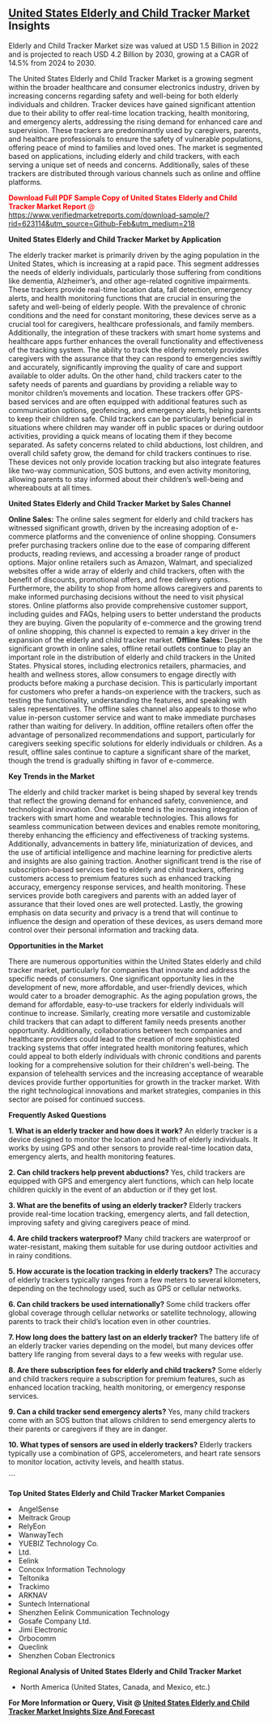 <h2><a href="https://www.verifiedmarketreports.com/download-sample/?rid=623114&amp;utm_source=Github-Feb&amp;utm_medium=218" target="_blank">United States Elderly and Child Tracker Market</a> Insights</h2><p>Elderly and Child Tracker Market size was valued at USD 1.5 Billion in 2022 and is projected to reach USD 4.2 Billion by 2030, growing at a CAGR of 14.5% from 2024 to 2030.</p><p> <p>The United States Elderly and Child Tracker Market is a growing segment within the broader healthcare and consumer electronics industry, driven by increasing concerns regarding safety and well-being for both elderly individuals and children. Tracker devices have gained significant attention due to their ability to offer real-time location tracking, health monitoring, and emergency alerts, addressing the rising demand for enhanced care and supervision. These trackers are predominantly used by caregivers, parents, and healthcare professionals to ensure the safety of vulnerable populations, offering peace of mind to families and loved ones. The market is segmented based on applications, including elderly and child trackers, with each serving a unique set of needs and concerns. Additionally, sales of these trackers are distributed through various channels such as online and offline platforms. <p><span class=""><span style="color: #ff0000;"><strong>Download Full PDF Sample Copy of United States Elderly and Child Tracker Market Report</strong> @ </span><a href="https://www.verifiedmarketreports.com/download-sample/?rid=623114&amp;utm_source=Github-Feb&amp;utm_medium=218" target="_blank">https://www.verifiedmarketreports.com/download-sample/?rid=623114&amp;utm_source=Github-Feb&amp;utm_medium=218</a></span></p></p> <p><strong>United States Elderly and Child Tracker Market by Application</strong></p> <p>The elderly tracker market is primarily driven by the aging population in the United States, which is increasing at a rapid pace. This segment addresses the needs of elderly individuals, particularly those suffering from conditions like dementia, Alzheimer’s, and other age-related cognitive impairments. These trackers provide real-time location data, fall detection, emergency alerts, and health monitoring functions that are crucial in ensuring the safety and well-being of elderly people. With the prevalence of chronic conditions and the need for constant monitoring, these devices serve as a crucial tool for caregivers, healthcare professionals, and family members. Additionally, the integration of these trackers with smart home systems and healthcare apps further enhances the overall functionality and effectiveness of the tracking system. The ability to track the elderly remotely provides caregivers with the assurance that they can respond to emergencies swiftly and accurately, significantly improving the quality of care and support available to older adults. On the other hand, child trackers cater to the safety needs of parents and guardians by providing a reliable way to monitor children’s movements and location. These trackers offer GPS-based services and are often equipped with additional features such as communication options, geofencing, and emergency alerts, helping parents to keep their children safe. Child trackers can be particularly beneficial in situations where children may wander off in public spaces or during outdoor activities, providing a quick means of locating them if they become separated. As safety concerns related to child abductions, lost children, and overall child safety grow, the demand for child trackers continues to rise. These devices not only provide location tracking but also integrate features like two-way communication, SOS buttons, and even activity monitoring, allowing parents to stay informed about their children’s well-being and whereabouts at all times. <p><strong>United States Elderly and Child Tracker Market by Sales Channel</strong></p> <p><strong>Online Sales:</strong> The online sales segment for elderly and child trackers has witnessed significant growth, driven by the increasing adoption of e-commerce platforms and the convenience of online shopping. Consumers prefer purchasing trackers online due to the ease of comparing different products, reading reviews, and accessing a broader range of product options. Major online retailers such as Amazon, Walmart, and specialized websites offer a wide array of elderly and child trackers, often with the benefit of discounts, promotional offers, and free delivery options. Furthermore, the ability to shop from home allows caregivers and parents to make informed purchasing decisions without the need to visit physical stores. Online platforms also provide comprehensive customer support, including guides and FAQs, helping users to better understand the products they are buying. Given the popularity of e-commerce and the growing trend of online shopping, this channel is expected to remain a key driver in the expansion of the elderly and child tracker market. <strong>Offline Sales:</strong> Despite the significant growth in online sales, offline retail outlets continue to play an important role in the distribution of elderly and child trackers in the United States. Physical stores, including electronics retailers, pharmacies, and health and wellness stores, allow consumers to engage directly with products before making a purchase decision. This is particularly important for customers who prefer a hands-on experience with the trackers, such as testing the functionality, understanding the features, and speaking with sales representatives. The offline sales channel also appeals to those who value in-person customer service and want to make immediate purchases rather than waiting for delivery. In addition, offline retailers often offer the advantage of personalized recommendations and support, particularly for caregivers seeking specific solutions for elderly individuals or children. As a result, offline sales continue to capture a significant share of the market, though the trend is gradually shifting in favor of e-commerce. <p><strong>Key Trends in the Market</strong></p> <p>The elderly and child tracker market is being shaped by several key trends that reflect the growing demand for enhanced safety, convenience, and technological innovation. One notable trend is the increasing integration of trackers with smart home and wearable technologies. This allows for seamless communication between devices and enables remote monitoring, thereby enhancing the efficiency and effectiveness of tracking systems. Additionally, advancements in battery life, miniaturization of devices, and the use of artificial intelligence and machine learning for predictive alerts and insights are also gaining traction. Another significant trend is the rise of subscription-based services tied to elderly and child trackers, offering customers access to premium features such as enhanced tracking accuracy, emergency response services, and health monitoring. These services provide both caregivers and parents with an added layer of assurance that their loved ones are well protected. Lastly, the growing emphasis on data security and privacy is a trend that will continue to influence the design and operation of these devices, as users demand more control over their personal information and tracking data. <p><strong>Opportunities in the Market</strong></p> <p>There are numerous opportunities within the United States elderly and child tracker market, particularly for companies that innovate and address the specific needs of consumers. One significant opportunity lies in the development of new, more affordable, and user-friendly devices, which would cater to a broader demographic. As the aging population grows, the demand for affordable, easy-to-use trackers for elderly individuals will continue to increase. Similarly, creating more versatile and customizable child trackers that can adapt to different family needs presents another opportunity. Additionally, collaborations between tech companies and healthcare providers could lead to the creation of more sophisticated tracking systems that offer integrated health monitoring features, which could appeal to both elderly individuals with chronic conditions and parents looking for a comprehensive solution for their children's well-being. The expansion of telehealth services and the increasing acceptance of wearable devices provide further opportunities for growth in the tracker market. With the right technological innovations and market strategies, companies in this sector are poised for continued success. <p><strong>Frequently Asked Questions</strong></p> <p><strong>1. What is an elderly tracker and how does it work?</strong> An elderly tracker is a device designed to monitor the location and health of elderly individuals. It works by using GPS and other sensors to provide real-time location data, emergency alerts, and health monitoring features.</p> <p><strong>2. Can child trackers help prevent abductions?</strong> Yes, child trackers are equipped with GPS and emergency alert functions, which can help locate children quickly in the event of an abduction or if they get lost.</p> <p><strong>3. What are the benefits of using an elderly tracker?</strong> Elderly trackers provide real-time location tracking, emergency alerts, and fall detection, improving safety and giving caregivers peace of mind.</p> <p><strong>4. Are child trackers waterproof?</strong> Many child trackers are waterproof or water-resistant, making them suitable for use during outdoor activities and in rainy conditions.</p> <p><strong>5. How accurate is the location tracking in elderly trackers?</strong> The accuracy of elderly trackers typically ranges from a few meters to several kilometers, depending on the technology used, such as GPS or cellular networks.</p> <p><strong>6. Can child trackers be used internationally?</strong> Some child trackers offer global coverage through cellular networks or satellite technology, allowing parents to track their child’s location even in other countries.</p> <p><strong>7. How long does the battery last on an elderly tracker?</strong> The battery life of an elderly tracker varies depending on the model, but many devices offer battery life ranging from several days to a few weeks with regular use.</p> <p><strong>8. Are there subscription fees for elderly and child trackers?</strong> Some elderly and child trackers require a subscription for premium features, such as enhanced location tracking, health monitoring, or emergency response services.</p> <p><strong>9. Can a child tracker send emergency alerts?</strong> Yes, many child trackers come with an SOS button that allows children to send emergency alerts to their parents or caregivers if they are in danger.</p> <p><strong>10. What types of sensors are used in elderly trackers?</strong> Elderly trackers typically use a combination of GPS, accelerometers, and heart rate sensors to monitor location, activity levels, and health status.</p> ```</p><p><strong>Top United States Elderly and Child Tracker Market Companies</strong></p><div data-test-id=""><p><li>AngelSense</li><li> Meitrack Group</li><li> RelyEon</li><li> WanwayTech</li><li> YUEBIZ Technology Co.</li><li> Ltd.</li><li> Eelink</li><li> Concox Information Technology</li><li> Teltonika</li><li> Trackimo</li><li> ARKNAV</li><li> Suntech International</li><li> Shenzhen Eelink Communication Technology</li><li> Gosafe Company Ltd.</li><li> Jimi Electronic</li><li> Orbocomm</li><li> Queclink</li><li> Shenzhen Coban Electronics</li></p><div><strong>Regional Analysis of&nbsp;United States Elderly and Child Tracker Market</strong></div><ul><li dir="ltr"><p dir="ltr">North America&nbsp;(United States, Canada, and Mexico, etc.)</p></li></ul><p><strong>For More Information or Query, Visit @&nbsp;</strong><strong><a href="https://www.verifiedmarketreports.com/product/elderly-and-child-tracker-market/?utm_source=Github-Feb&amp;utm_medium=218" target="_blank">United States Elderly and Child Tracker Market Insights Size And Forecast</a></strong></p></div>
